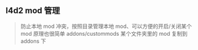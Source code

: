 ## l4d2 mod 管理

> 防止本地 mod 冲突，按照目录管理本地 mod、可以方便的开启/关闭某个 mod
> 原理也很简单 addons/custommods 某个文件夹里的 mod 复制到 addons 下
